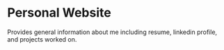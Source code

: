 # Personal Website
Provides general information about me including resume, linkedin profile, and projects worked on. 
